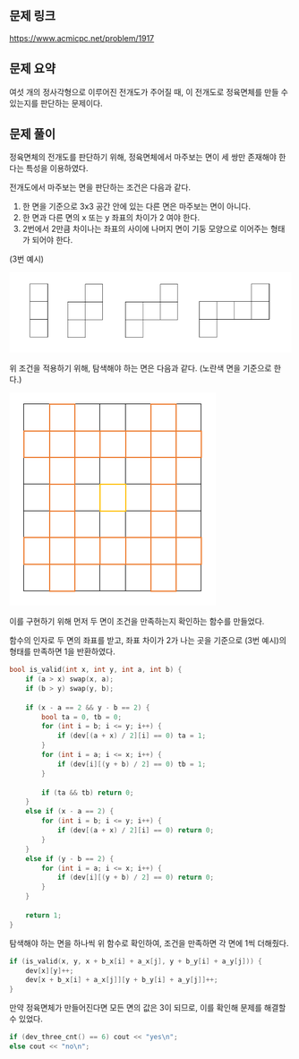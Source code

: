 ## 문제 링크
https://www.acmicpc.net/problem/1917

## 문제 요약
여섯 개의 정사각형으로 이루어진 전개도가 주어질 때, 이 전개도로 정육면체를 만들 수 있는지를 판단하는 문제이다.

## 문제 풀이
정육면체의 전개도를 판단하기 위해, 정육면체에서 마주보는 면이 세 쌍만 존재해야 한다는 특성을 이용하였다.

전개도에서 마주보는 면을 판단하는 조건은 다음과 같다.

1. 한 면을 기준으로 3x3 공간 안에 있는 다른 면은 마주보는 면이 아니다.
2. 한 면과 다른 면의 x 또는 y 좌표의 차이가 2 여야 한다.
3. 2번에서 2만큼 차이나는 좌표의 사이에 나머지 면이 기둥 모양으로 이어주는 형태가 되어야 한다. 

(3번 예시)

![3번 예시](https://github.com/PNU-PULSE/2022-Spring/blob/main/Simulation/BOJ_1917/1.png)

위 조건을 적용하기 위해, 탐색해야 하는 면은 다음과 같다. (노란색 면을 기준으로 한다.)

![탐색 구역](https://github.com/PNU-PULSE/2022-Spring/blob/main/Simulation/BOJ_1917/2.png)

이를 구현하기 위해 먼저 두 면이 조건을 만족하는지 확인하는 함수를 만들었다.

함수의 인자로 두 면의 좌표를 받고, 좌표 차이가 2가 나는 곳을 기준으로 (3번 예시)의 형태를 만족하면 1을 반환하였다.

```C++
bool is_valid(int x, int y, int a, int b) {
    if (a > x) swap(x, a);
    if (b > y) swap(y, b);

    if (x - a == 2 && y - b == 2) {
        bool ta = 0, tb = 0;
        for (int i = b; i <= y; i++) {
            if (dev[(a + x) / 2][i] == 0) ta = 1;
        }
        for (int i = a; i <= x; i++) {
            if (dev[i][(y + b) / 2] == 0) tb = 1;
        }

        if (ta && tb) return 0;
    }
    else if (x - a == 2) {
        for (int i = b; i <= y; i++) {
            if (dev[(a + x) / 2][i] == 0) return 0;
        }
    }
    else if (y - b == 2) {
        for (int i = a; i <= x; i++) {
            if (dev[i][(y + b) / 2] == 0) return 0;
        }
    }

    return 1;
}
```

탐색해야 하는 면을 하나씩 위 함수로 확인하여, 조건을 만족하면 각 면에 1씩 더해줬다.

```C++
if (is_valid(x, y, x + b_x[i] + a_x[j], y + b_y[i] + a_y[j])) {
    dev[x][y]++;
    dev[x + b_x[i] + a_x[j]][y + b_y[i] + a_y[j]]++;
}
```

만약 정육면체가 만들어진다면 모든 면의 값은 3이 되므로, 이를 확인해 문제를 해결할 수 있었다.

```C++
if (dev_three_cnt() == 6) cout << "yes\n";
else cout << "no\n";
````
